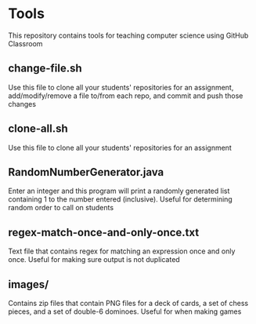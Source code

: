 # Tools
This repository contains tools for teaching computer science using GitHub Classroom

## change-file.sh
Use this file to clone all your students' repositories for an assignment, add/modify/remove a file to/from each repo, and commit and push those changes

## clone-all.sh
Use this file to clone all your students' repositories for an assignment

## RandomNumberGenerator.java
Enter an integer and this program will print a randomly generated list containing 1 to the number entered (inclusive). Useful for determining random order to call on students

## regex-match-once-and-only-once.txt
Text file that contains regex for matching an expression once and only once. Useful for making sure output is not duplicated

## images/
Contains zip files that contain PNG files for a deck of cards, a set of chess pieces, and a set of double-6 dominoes. Useful for when making games
